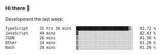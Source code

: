 ### Hi there 👋

Development the last week:
<!--START_SECTION:waka-->

```txt
TypeScript     31 hrs 36 mins  ███████████████████████▒░   93.72 %
JavaScript     49 mins         ▓░░░░░░░░░░░░░░░░░░░░░░░░   02.43 %
JSON           26 mins         ▒░░░░░░░░░░░░░░░░░░░░░░░░   01.30 %
Other          24 mins         ▒░░░░░░░░░░░░░░░░░░░░░░░░   01.20 %
Bash           24 mins         ▒░░░░░░░░░░░░░░░░░░░░░░░░   01.20 %
```

<!--END_SECTION:waka-->

<!--
**JASONPANGGO/jasonpanggo** is a ✨ _special_ ✨ repository because its `README.md` (this file) appears on your GitHub profile.

Here are some ideas to get you started:

- 🔭 I’m currently working on ...
- 🌱 I’m currently learning ...
- 👯 I’m looking to collaborate on ...
- 🤔 I’m looking for help with ...
- 💬 Ask me about ...
- 📫 How to reach me: ...
- 😄 Pronouns: ...
- ⚡ Fun fact: ...
-->
